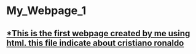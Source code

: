 # My_Webpage_1
## [*This is the first webpage created by me using html. this file indicate about cristiano ronaldo](https://ashiqueali987.github.io/My_Webpage_1-/cr7.html)
